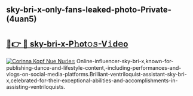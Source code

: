 ## sky-bri-x-only-fans​-leaked-photo​-Private-(4uan5)


# <h2><a href="https://mediaupload.pro?title=sky-bri-x&ref=git">🔗👉 🔴 sky-bri-x-P𝚑ot𝚘𝚜-V𝚒d𝚎o</a></h2>

[![Corinna Kopf Nue Nu𝚍e𝚜](https://i.imgur.com/0qMVB7G.gif)](https://mediaupload.pro?title=sky-bri-x&ref=git)
Online-influencer-sky-bri-x,known-for-publishing-dance-and-lifestyle-content,-including-performances-and-vlogs-on-social-media-platforms.Brilliant-ventriloquist-assistant-sky-bri-x,celebrated-for-their-exceptional-abilities-and-accomplishments-in-assisting-ventriloquists.  